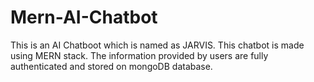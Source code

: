 # Mern-AI-Chatbot
This is an AI Chatboot which is named as JARVIS. This chatbot is made using MERN stack. The information provided by users are fully authenticated and stored on mongoDB database.
